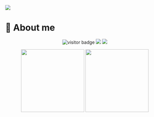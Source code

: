 ![](https://youpai.roccoshi.top/img/20200804214216.png)

# 🧐 About me
 
<p align="center">
<img src="https://visitor-badge.laobi.icu/badge?page_id=Lincest.Lincest&title=hits" alt="visitor badge"/>
<a href="mailto:imroccoshi@gmail.com"><img src="https://img.shields.io/badge/gmail-imroccoshi%40gmail.com-red"></a>
<a href="https://blog.roccoshi.top"><img src="https://img.shields.io/badge/blog-roccoshi-green"></a>
</p>

<div align="center">
  <img height=200 src="https://github-readme-stats.vercel.app/api?username=Lincest&show_icons=true&count_private=true&show_owner=true" alt="">
   <img height=200 src="https://github-readme-stats.vercel.app/api/wakatime?username=Moreality" alt=""/>
</div>

<!--START_SECTION:waka-->
<!--END_SECTION:waka-->


